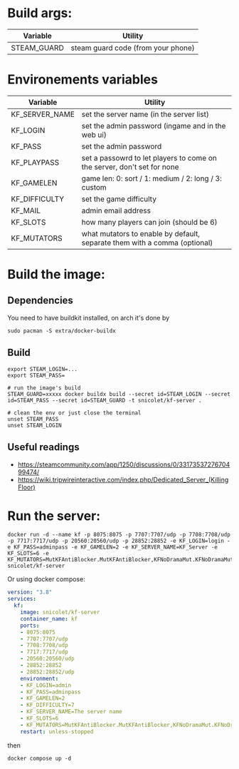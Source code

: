 # Build args:
|Variable       | Utility                                         |
|---------------|-------------------------------------------------|
|STEAM_GUARD    | steam guard code (from your phone)              |

# Environements variables
|Variable         | Utility                                                                   |
|-----------------|---------------------------------------------------------------------------|
|KF_SERVER_NAME   | set the server name (in the server list)                                  |
|KF_LOGIN         | set the admin password (ingame and in the web ui)                         |
|KF_PASS          | set the admin password                                                    |
|KF_PLAYPASS      | set a passowrd to let players to come on the server, don't set for none   |
|KF_GAMELEN       | game len: 0: sort / 1: medium / 2: long / 3: custom                       |
|KF_DIFFICULTY    | set the game difficulty                                                   |
|KF_MAIL          | admin email address                                                       |
|KF_SLOTS         | how many players can join (should be 6)                                   |
|KF_MUTATORS      | what mutators to enable by default, separate them with a comma (optional) |

# Build the image:
## Dependencies
You need to have buildkit installed, on arch it's done by
```shell
sudo pacman -S extra/docker-buildx
```

## Build
```shell
export STEAM_LOGIN=...
export STEAM_PASS=

# run the image's build
STEAM_GUARD=xxxxx docker buildx build --secret id=STEAM_LOGIN --secret id=STEAM_PASS --secret id=STEAM_GUARD -t snicolet/kf-server .

# clean the env or just close the terminal
unset STEAM_PASS
unset STEAM_LOGIN
```

## Useful readings
- https://steamcommunity.com/app/1250/discussions/0/3317353727670499474/
- https://wiki.tripwireinteractive.com/index.php/Dedicated_Server_(KillingFloor)


# Run the server:
```shell
docker run -d --name kf -p 8075:8075 -p 7707:7707/udp -p 7708:7708/udp -p 7717:7717/udp -p 20560:20560/udp -p 28852:28852 -e KF_LOGIN=login -e KF_PASS=adminpass -e KF_GAMELEN=2 -e KF_SERVER_NAME=KF_Server -e KF_SLOTS=6 -e KF_MUTATORS=MutKFAntiBlocker.MutKFAntiBlocker,KFNoDramaMut.KFNoDramaMut,KFPatHPLeft.MutPatHPLeft,MutKillMessage.MutKillMessage,MutVisibleSpecsW.MutVisSpecsW snicolet/kf-server
```

Or using docker compose:
```yaml
version: "3.8"
services:
  kf:
    image: snicolet/kf-server
    container_name: kf
    ports:
    - 8075:8075
    - 7707:7707/udp
    - 7708:7708/udp
    - 7717:7717/udp
    - 20560:20560/udp
    - 28852:28852
    - 28852:28852/udp
    environment:
    - KF_LOGIN=admin
    - KF_PASS=adminpass
    - KF_GAMELEN=2
    - KF_DIFFICULTY=7
    - KF_SERVER_NAME=The server name
    - KF_SLOTS=6
    - KF_MUTATORS=MutKFAntiBlocker.MutKFAntiBlocker,KFNoDramaMut.KFNoDramaMut,KFPatHPLeft.MutPatHPLeft,MutKillMessage.MutKillMessage,MutVisibleSpecsW.MutVisSpecsW
    restart: unless-stopped

```

then
```shell
docker compose up -d
```
